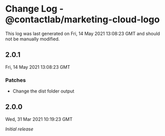 # Change Log - @contactlab/marketing-cloud-logo

This log was last generated on Fri, 14 May 2021 13:08:23 GMT and should not be manually modified.

## 2.0.1
Fri, 14 May 2021 13:08:23 GMT

### Patches

- Change the dist folder output

## 2.0.0
Wed, 31 Mar 2021 10:19:23 GMT

_Initial release_

